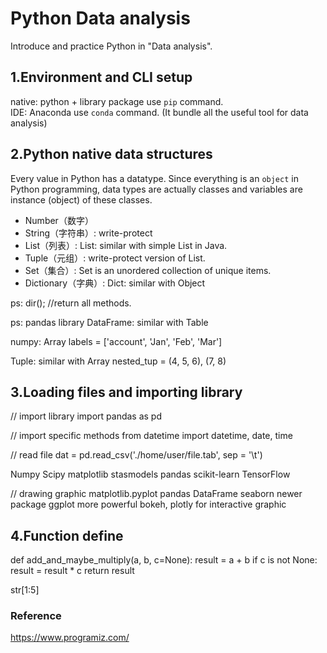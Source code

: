 # Python Data analysis
Introduce and practice Python in "Data analysis".

## 1.Environment and CLI setup
native: python + library package use `pip` command.  
IDE: Anaconda use `conda` command. (It bundle all the useful tool for data analysis)


## 2.Python native data structures
Every value in Python has a datatype. Since everything is an `object` in Python programming, data types are actually classes and variables are instance (object) of these classes.

- Number（数字）
- String（字符串）: write-protect
- List（列表）: List: similar with simple List in Java.
- Tuple（元组）: write-protect version of List.
- Set（集合）: Set is an unordered collection of unique items. 
- Dictionary（字典）: Dict: similar with Object



ps: 
dir(); //return all methods.

ps: 
pandas library
DataFrame: similar with Table

numpy: Array
labels = ['account', 'Jan', 'Feb', 'Mar']

Tuple: similar with Array
nested_tup = (4, 5, 6), (7, 8)


## 3.Loading files and importing library
// import library
import pandas as pd

// import specific methods
from datetime import datetime, date, time

// read file
dat = pd.read_csv('./home/user/file.tab', sep = '\t')

Numpy
Scipy
matplotlib
stasmodels
pandas
scikit-learn
TensorFlow

// drawing graphic 
matplotlib.pyplot
pandas DataFrame
seaborn newer package
ggplot more powerful
bokeh, plotly for interactive graphic


## 4.Function define
def add_and_maybe_multiply(a, b, c=None):
    result = a + b
    if c is not None:
        result = result * c
    return result

str[1:5]



### Reference
https://www.programiz.com/
